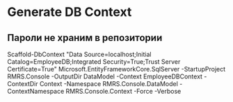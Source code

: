 ﻿# Generate DB Context
## Пароли не храним в репозитории

Scaffold-DbContext "Data Source=localhost;Initial Catalog=EmployeeDB;Integrated Security=True;Trust Server Certificate=True" Microsoft.EntityFrameworkCore.SqlServer  -StartupProject RMRS.Console -OutputDir DataModel -Context EmployeeDBContext -ContextDir Context -Namespace RMRS.Console.DataModel -ContextNamespace RMRS.Console.Context -Force -Verbose